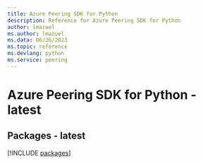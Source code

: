 ```yaml
---
title: Azure Peering SDK for Python
description: Reference for Azure Peering SDK for Python
author: lmazuel
ms.author: lmazuel
ms.data: 06/26/2023
ms.topic: reference
ms.devlang: python
ms.service: peering
---
```

# Azure Peering SDK for Python - latest
## Packages - latest
[!INCLUDE [packages](peering-index.md)]